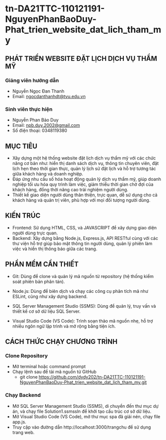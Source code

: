 # tn-DA21TTC-110121191-NguyenPhanBaoDuy-Phat_trien_website_dat_lich_tham_my

## PHÁT TRIỂN WEBSITE ĐẶT LỊCH DỊCH VỤ THẨM MỸ

### Giảng viên hướng dẫn

- Nguyễn Ngọc Đan Thanh
- Email: ngocdanthanhdt@tvu.edu.vn

### Sinh viên thực hiện

- Nguyễn Phan Bảo Duy
- Email: npb.duy.2002@gmail.com
- Số điện thoại: 0348119380

## MỤC TIÊU

- Xây dựng một hệ thống website đặt lịch dịch vụ thẩm mỹ với các chức năng cơ bản như: hiển thị danh sách dịch vụ, thông tin chuyên viên, đặt lịch hẹn theo thời gian thực, quản lý lịch sử đặt lịch và hỗ trợ tương tác giữa khách hàng và doanh nghiệp.
- Đáp ứng nhu cầu số hóa hoạt động quản lý dịch vụ thẩm mỹ, giúp doanh nghiệp tối ưu hóa quy trình làm việc, giảm thiểu thời gian chờ đợi của khách hàng, đồng thời nâng cao trải nghiệm người dùng.
- Thiết kế giao diện người dùng thân thiện, trực quan, dễ sử dụng cho cả khách hàng và quản trị viên, phù hợp với mọi đối tượng người dùng.

## KIẾN TRÚC

- Frontend: Sử dụng HTML, CSS, và JAVASCRIPT để xây dựng giao diện người dùng trực quan.
- Backend: Xây dựng bằng Node.js, Express.js, API RESTful cùng với các thư viện hỗ trợ giúp bảo mật thông tin người dùng, quản lý phiên làm việc và hiển thị thông báo giữa các trang.

## PHẦN MỀM CẦN THIẾT

- Git: Dùng để clone và quản lý mã nguồn từ repository (hệ thống kiểm soát phiên bản phân tán).

- Node.js: Dùng để biên dịch và chạy các công cụ phân tích mã như ESLint, cũng như xây dựng backend.

- SQL Server Management Studio (SSMS): Dùng để quản lý, truy vấn và thiết kế cơ sở dữ liệu SQL Server.

- Visual Studio Code (VS Code): Trình soạn thảo mã nguồn nhẹ, hỗ trợ nhiều ngôn ngữ lập trình và mở rộng bằng tiện ích.

## CÁCH THỨC CHẠY CHƯƠNG TRÌNH

### Clone Repository

- Mở terminal hoặc command prompt
- Chạy lệnh sau để tải mã nguồn từ GitHub
  - git clone https://github.com/dydy202/tn-DA21TTC-110121191-NguyenPhanBaoDuy-Phat_trien_website_dat_lich_tham_my.git

### Chạy Backend

- Mở SQL Server Management Studio (SSMS), di chuyển đến thư mục dự án, và chạy file Solution1.ssmssln để khởi tạo cấu trúc cơ sở dữ liệu.
- Mở Visual Studio Code (VS Code), mở thư mục spa đã giải nén, chạy file app.js.
- Truy cập vào đường dẫn http://localhost:3000/trangchu để sử dụng trang web.
